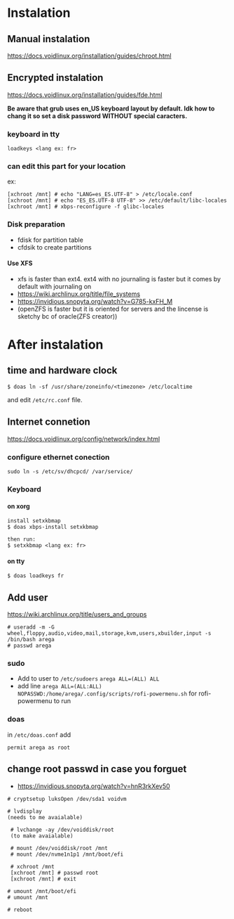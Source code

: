 # Instalation

## Manual instalation
https://docs.voidlinux.org/installation/guides/chroot.html

## Encrypted instalation
https://docs.voidlinux.org/installation/guides/fde.html

**Be aware that grub uses en_US keyboard layout by default. Idk how to chang it so set a disk password WITHOUT special caracters.**

### keyboard in tty


```
loadkeys <lang ex: fr>
```

### can edit this part for your location
ex:
```
[xchroot /mnt] # echo "LANG=es_ES.UTF-8" > /etc/locale.conf
[xchroot /mnt] # echo "ES_ES.UTF-8 UTF-8" >> /etc/default/libc-locales
[xchroot /mnt] # xbps-reconfigure -f glibc-locales
```

### Disk preparation

- fdisk for partition table  
- cfdsik to create partitions  

#### Use XFS 

- xfs is faster than ext4. ext4 with no journaling is faster but it comes by default with journaling on  
- https://wiki.archlinux.org/title/file_systems  
- https://invidious.snopyta.org/watch?v=G785-kxFH_M  
- (openZFS is faster but it is oriented for servers and the lincense is sketchy bc of oracle(ZFS creator))  



# After instalation

## time and hardware clock

``$ doas ln -sf /usr/share/zoneinfo/<timezone> /etc/localtime``

and edit `/etc/rc.conf` file.

## Internet connetion

https://docs.voidlinux.org/config/network/index.html

### configure ethernet conection
```
sudo ln -s /etc/sv/dhcpcd/ /var/service/
```

### Keyboard

#### on xorg   
```
install setxkbmap
$ doas xbps-install setxkbmap
		  		  
then run:
$ setxkbmap <lang ex: fr>
```
#### on tty  

```
$ doas loadkeys fr
```


## Add user  
https://wiki.archlinux.org/title/users_and_groups  

```
# useradd -m -G wheel,floppy,audio,video,mail,storage,kvm,users,xbuilder,input -s /bin/bash arega
# passwd arega
```

### sudo

- Add to user to `/etc/sudoers`  `arega ALL=(ALL) ALL`
- add line `` arega ALL=(ALL:ALL) NOPASSWD:/home/arega/.config/scripts/rofi-powermenu.sh `` for rofi-powermenu to run

### doas 

in `` /etc/doas.conf `` add
```
permit arega as root 
```

## change root passwd in case you forguet

- https://invidious.snopyta.org/watch?v=hnR3rkXev50

```
# cryptsetup luksOpen /dev/sda1 voidvm

# lvdisplay
(needs to me avaialable)

 # lvchange -ay /dev/voiddisk/root
 (to make avaialable)
 
 # mount /dev/voiddisk/root /mnt
 # mount /dev/nvme1n1p1 /mnt/boot/efi
 
 # xchroot /mnt
 [xchroot /mnt] # passwd root
 [xchroot /mnt] # exit

# umount /mnt/boot/efi
# umount /mnt

# reboot

```
